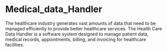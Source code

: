 # Medical_data_Handler
The healthcare industry generates vast amounts of data that need to be managed efficiently to provide better healthcare services. The Health Care Data Handler is a software system designed to manage patient data, medical records, appointments, billing, and invoicing for healthcare facilities. 
